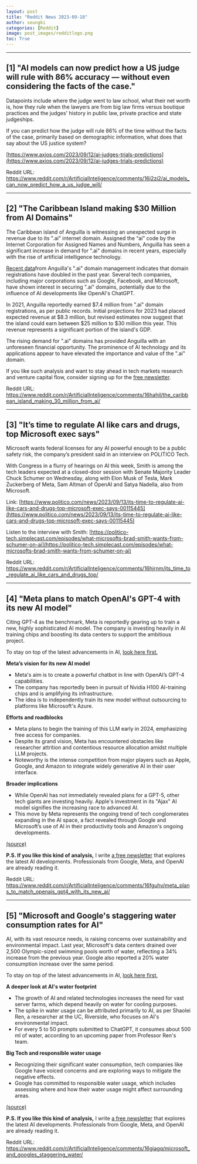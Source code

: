 ```yaml
---
layout: post
title: "Reddit News 2023-09-18"
author: seungki
categories: [Reddit]
image: post_images/redditlogo.png
toc: True
---
```

---
## [1] "AI models can now predict how a US judge will rule with 86% accuracy — without even considering the facts of the case."
Datapoints include where the judge went to law school, what their net worth is, how they rule when the lawyers are from big law firms versus boutique practices and the judges' history in public law, private practice and state judgeships.

If you can predict how the judge will rule 86% of the time without the facts of the case, primarily based on demographic information, what does that say about the US justice system?

[https://www.axios.com/2023/09/12/ai-judges-trials-predictions](https://www.axios.com/2023/09/12/ai-judges-trials-predictions) 

Reddit URL: https://www.reddit.com/r/ArtificialInteligence/comments/16i2zj2/ai_models_can_now_predict_how_a_us_judge_will/

---
## [2] "The Caribbean Island making $30 Million from AI Domains"
The Caribbean island of Anguilla is witnessing an unexpected surge in revenue due to its ".ai" internet domain. Assigned the “ai” code by the Internet Corporation for Assigned Names and Numbers, Anguilla has seen a significant increase in demand for ".ai" domains in recent years, especially with the rise of artificial intelligence technology.

  
[Recent data](https://www.bloomberg.com/news/articles/2023-08-31/ai-startups-create-digital-demand-for-anguilla-s-website-domain-name)from Anguilla's ".ai" domain management indicates that domain registrations have doubled in the past year. Several tech companies, including major corporations such as Google, Facebook, and Microsoft, have shown interest in securing ".ai" domains, potentially due to the influence of AI developments like OpenAI's ChatGPT.

  
In 2021, Anguilla reportedly earned $7.4 million from ".ai" domain registrations, as per public records. Initial projections for 2023 had placed expected revenue at $8.3 million, but revised estimates now suggest that the island could earn between $25 million to $30 million this year. This revenue represents a significant portion of the island's GDP.

  
The rising demand for ".ai" domains has provided Anguilla with an unforeseen financial opportunity. The prominence of AI technology and its applications appear to have elevated the importance and value of the ".ai" domain.

  
If you like such analysis and want to stay ahead in tech markets research and venture capital flow, consider signing up for the [free newsletter](https://www.thetakeoff.co/subscribe?utm_source=reddit&utm_medium=post&utm_campaign=anguilla-domains).

Reddit URL: https://www.reddit.com/r/ArtificialInteligence/comments/16hahil/the_caribbean_island_making_30_million_from_ai/

---
## [3] "It’s time to regulate AI like cars and drugs, top Microsoft exec says"

Microsoft wants federal licenses for any AI powerful enough to be a public safety risk, the company’s president said in an interview on POLITICO Tech.

With Congress in a flurry of hearings on AI this week, Smith is among the tech leaders expected at a closed-door session with Senate Majority Leader Chuck Schumer on Wednesday, along with Elon Musk of Tesla, Mark Zuckerberg of Meta, Sam Altman of OpenAI and Satya Nadella, also from Microsoft.

Link: [https://www.politico.com/news/2023/09/13/its-time-to-regulate-ai-like-cars-and-drugs-top-microsoft-exec-says-00115445](https://www.politico.com/news/2023/09/13/its-time-to-regulate-ai-like-cars-and-drugs-top-microsoft-exec-says-00115445)

Listen to the interview with Smith: [https://politico-tech.simplecast.com/episodes/what-microsofts-brad-smith-wants-from-schumer-on-ai](https://politico-tech.simplecast.com/episodes/what-microsofts-brad-smith-wants-from-schumer-on-ai)

Reddit URL: https://www.reddit.com/r/ArtificialInteligence/comments/16hjrnm/its_time_to_regulate_ai_like_cars_and_drugs_top/

---
## [4] "Meta plans to match OpenAI's GPT-4 with its new AI model"
Citing  GPT-4 as the benchmark, Meta is reportedly gearing up to train a new, highly sophisticated AI model. The company is investing heavily in AI training chips and boosting its data centers to support the ambitious project.

To stay on top of the latest advancements in AI, [look here first.](https://supercharged-ai.beehiiv.com/subscribe?utm_source=reddit&utm_medium=meta-gpt4&utm_campaign=campaign)

**Meta’s vision for its new AI model**

- Meta's aim is to create a powerful chatbot in line with OpenAI’s GPT-4 capabilities.
- The company has reportedly been in pursuit of Nvidia H100 AI-training chips and is amplifying its infrastructure.
- The idea is to independently train its new model without outsourcing to platforms like Microsoft's Azure.

**Efforts and roadblocks**

- Meta plans to begin the training of this LLM early in 2024, emphasizing free access for companies.
- Despite its grand vision, Meta has encountered obstacles like researcher attrition and contentious resource allocation amidst multiple LLM projects.
- Noteworthy is the intense competition from major players such as Apple, Google, and Amazon to integrate widely generative AI in their user interface.

**Broader implications**

- While OpenAI has not immediately revealed plans for a GPT-5, other tech giants are investing heavily. Apple's investment in its "Ajax" AI model signifies the increasing race to advanced AI.
- This move by Meta represents the ongoing trend of tech conglomerates expanding in the AI space, a fact revealed through Google and Microsoft’s use of AI in their productivity tools and Amazon's ongoing developments.

[(source)](https://www.theverge.com/2023/9/10/23867323/meta-new-ai-model-gpt-4-openai-chatbot-google-apple)

**P.S. If you like this kind of analysis,** I write [a free newsletter](https://supercharged-ai.beehiiv.com/subscribe?utm_source=reddit&utm_medium=meta-gpt4&utm_campaign=campaign) that explores the latest AI developments. Professionals from Google, Meta, and OpenAI are already reading it.

Reddit URL: https://www.reddit.com/r/ArtificialInteligence/comments/16fguhv/meta_plans_to_match_openais_gpt4_with_its_new_ai/

---
## [5] "Microsoft and Google's staggering water consumption rates for AI"
AI, with its vast resource needs, is raising concerns over sustainability and environmental impact. Last year, Microsoft's data centers drained over 2,500 Olympic-sized swimming pools worth of water, reflecting a 34% increase from the previous year. Google also reported a 20% water consumption increase over the same period.

To stay on top of the latest advancements in AI, [look here first.](https://supercharged-ai.beehiiv.com/subscribe?utm_source=reddit&utm_medium=ai-water&utm_campaign=campaign)

**A deeper look at AI's water footprint**

- The growth of AI and related technologies increases the need for vast server farms, which depend heavily on water for cooling purposes.
- The spike in water usage can be attributed primarily to AI, as per Shaolei Ren, a researcher at the UC, Riverside, who focuses on AI's environmental impact.
- For every 5 to 50 prompts submitted to ChatGPT, it consumes about 500 ml of water, according to an upcoming paper from Professor Ren's team.

**Big Tech and responsible water usage**

- Recognizing their significant water consumption, tech companies like Google have voiced concerns and are exploring ways to mitigate the negative effects.
- Google has committed to responsible water usage, which includes assessing where and how their water usage might affect surrounding areas.

[(source)](https://www.independent.co.uk/tech/ai-water-energy-artificial-intelligence-b2409356.html)

**P.S. If you like this kind of analysis,** I write [a free newsletter](https://supercharged-ai.beehiiv.com/subscribe?utm_source=reddit&utm_medium=ai-water&utm_campaign=campaign) that explores the latest AI developments. Professionals from Google, Meta, and OpenAI are already reading it.

Reddit URL: https://www.reddit.com/r/ArtificialInteligence/comments/16giagq/microsoft_and_googles_staggering_water/

